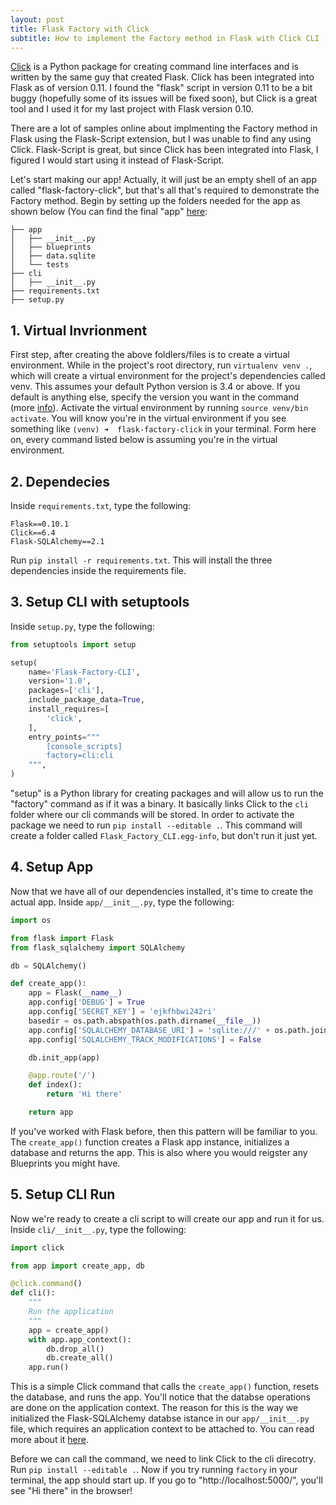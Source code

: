 ```yaml
---
layout: post
title: Flask Factory with Click
subtitle: How to implement the Factory method in Flask with Click CLI
---
```


[Click](http://click.pocoo.org/5/) is a Python package for creating command line interfaces and is written by the same guy that created Flask. Click has been integrated into Flask as of version 0.11. I found the "flask" script in version 0.11 to be a bit buggy (hopefully some of its issues will be fixed soon), but Click is a great tool and I used it for my last project with Flask version 0.10. 

There are a lot of samples online about implmenting the Factory method in Flask using the Flask-Script extension, but I was unable to find any using Click. Flask-Script is great, but since Click has been integrated into Flask, I figured I would start using it instead of Flask-Script.

Let's start making our app! Actually, it will just be an empty shell of an app called "flask-factory-click", but that's all that's required to demonstrate the Factory method. Begin by setting up the folders needed for the app as shown below (You can find the final "app" [here](https://github.com/mikaelm1/flask-factory-click):

```
├── app
│   ├── __init__.py
│   ├── blueprints
│   ├── data.sqlite
│   └── tests
├── cli
│   ├── __init__.py
├── requirements.txt
├── setup.py
```

## 1. Virtual Invrionment

First step, after creating the above foldlers/files is to create a virtual environment. While in the project's root directory, run `virtualenv venv .`, which will create a virtual environment for the project's dependencies called venv. This assumes your default Python version is 3.4 or above. If you default is anything else, specify the version you want in the command (more [info](http://docs.python-guide.org/en/latest/dev/virtualenvs/)). Activate the virtual environment by running `source venv/bin activate`. You will know you're in the virtual environment if you see something like `(venv) ➜  flask-factory-click` in your terminal. Form here on, every command listed below is assuming you're in the virtual environment.

## 2. Dependecies

Inside `requirements.txt`, type the following:

```
Flask==0.10.1
Click==6.4
Flask-SQLAlchemy==2.1
```

Run `pip install -r requirements.txt`. This will install the three dependencies inside the requirements file.

## 3. Setup CLI with setuptools

Inside `setup.py`, type the following:

```python
from setuptools import setup 

setup(
    name='Flask-Factory-CLI',
    version='1.0',
    packages=['cli'],
    include_package_data=True,
    install_requires=[
        'click',
    ],
    entry_points="""
        [console_scripts]
        factory=cli:cli 
    """,
)
```

"setup" is a Python library for creating packages and will allow us to run the "factory" command as if it was a binary. It basically links Click to the `cli` folder where our cli commands will be stored. In order to activate the package we need to run `pip install --editable .`. This command will create a folder called `Flask_Factory_CLI.egg-info`, but don't run it just yet.

## 4. Setup App

Now that we have all of our dependencies installed, it's time to create the actual app. Inside `app/__init__.py`, type the following:

```python
import os

from flask import Flask
from flask_sqlalchemy import SQLAlchemy

db = SQLAlchemy()

def create_app():
    app = Flask(__name__)
    app.config['DEBUG'] = True
    app.config['SECRET_KEY'] = 'ejkfhbwi242ri'
    basedir = os.path.abspath(os.path.dirname(__file__))
    app.config['SQLALCHEMY_DATABASE_URI'] = 'sqlite:///' + os.path.join(basedir, 'data.sqlite')
    app.config['SQLALCHEMY_TRACK_MODIFICATIONS'] = False

    db.init_app(app)

    @app.route('/')
    def index():
        return 'Hi there'

    return app
```

If you've worked with Flask before, then this pattern will be familiar to you. The `create_app()` function creates a Flask app instance, initializes a database and returns the app. This is also where you would reigster any Blueprints you might have.

## 5. Setup CLI Run

Now we're ready to create a cli script to will create our app and run it for us. Inside `cli/__init__.py`, type the following:

```python
import click

from app import create_app, db

@click.command()
def cli():
    """
    Run the application
    """
    app = create_app()
    with app.app_context():
        db.drop_all()
        db.create_all()
    app.run()
```

This is a simple Click command that calls the `create_app()` function, resets the database, and runs the app. You'll notice that the databse operations are done on the application context. The reason for this is the way we initialized the Flask-SQLAlchemy databse istance in our `app/__init__.py` file, which requires an application context to be attached to. You can read more about it [here](http://flask-sqlalchemy.pocoo.org/2.1/api/#configuration).

Before we can call the command, we need to link Click to the cli direcotry. Run `pip install --editable .`. Now if you try running `factory` in your terminal, the app should start up. If you go to "http://localhost:5000/", you'll see "Hi there" in the browser!


